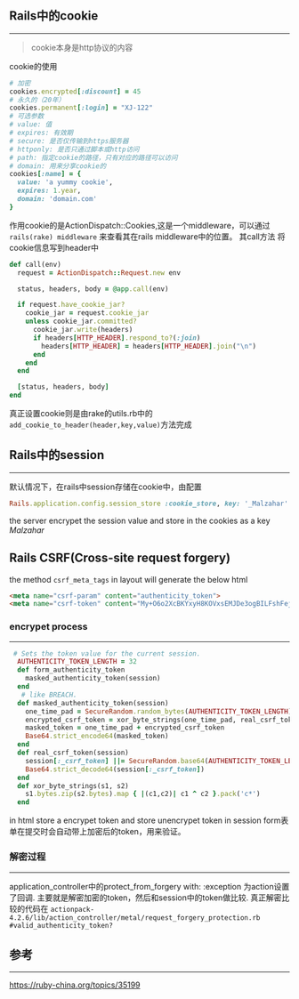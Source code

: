 ## Rails中的cookie
---
>cookie本身是http协议的内容

cookie的使用
```ruby
# 加密
cookies.encrypted[:discount] = 45
# 永久的（20年）
cookies.permanent[:login] = "XJ-122"
# 可选参数
# value: 值
# expires: 有效期
# secure: 是否仅传输到https服务器
# httponly: 是否只通过脚本或http访问
# path: 指定cookie的路径，只有对应的路径可以访问
# domain: 用来分享cookie的
cookies[:name] = {
  value: 'a yummy cookie',
  expires: 1.year,
  domain: 'domain.com'
}
```

作用cookie的是ActionDispatch::Cookies,这是一个middleware，可以通过 `rails(rake) middleware` 来查看其在rails middleware中的位置。
其call方法 将cookie信息写到header中
```ruby
def call(env)
  request = ActionDispatch::Request.new env

  status, headers, body = @app.call(env)

  if request.have_cookie_jar?
    cookie_jar = request.cookie_jar
    unless cookie_jar.committed?
      cookie_jar.write(headers)
      if headers[HTTP_HEADER].respond_to?(:join)
        headers[HTTP_HEADER] = headers[HTTP_HEADER].join("\n")
      end
    end
  end

  [status, headers, body]
end
```
真正设置cookie则是由rake的utils.rb中的`add_cookie_to_header(header,key,value)`方法完成

## Rails中的session
---
默认情况下，在rails中session存储在cookie中，由配置
```ruby
Rails.application.config.session_store :cookie_store, key: '_Malzahar'
```
the server encrypet the session value and store in the cookies as a key _Malzahar_

## Rails CSRF(Cross-site request forgery)
the method `csrf_meta_tags` in layout will generate the below html
```html 
<meta name="csrf-param" content="authenticity_token">
<meta name="csrf-token" content="My+O6o2XcBKYxyH8KOVxsEMJDe3ogBILFshFejnFwFBVaea7uF8WiCINYvK1/y6w5MW3wgg/Re3wKXAFgQFCeg==">
```

### encrypet process
---
```ruby
 # Sets the token value for the current session.
  AUTHENTICITY_TOKEN_LENGTH = 32
  def form_authenticity_token
    masked_authenticity_token(session)
  end
   # like BREACH.
  def masked_authenticity_token(session)
    one_time_pad = SecureRandom.random_bytes(AUTHENTICITY_TOKEN_LENGTH)
    encrypted_csrf_token = xor_byte_strings(one_time_pad, real_csrf_token(session))
    masked_token = one_time_pad + encrypted_csrf_token
    Base64.strict_encode64(masked_token)
  end
  def real_csrf_token(session)
    session[:_csrf_token] ||= SecureRandom.base64(AUTHENTICITY_TOKEN_LENGTH)
    Base64.strict_decode64(session[:_csrf_token])
  end
  def xor_byte_strings(s1, s2)
    s1.bytes.zip(s2.bytes).map { |(c1,c2)| c1 ^ c2 }.pack('c*')
  end
```

in html store a encrypet token and store unencrypet token in session
form表单在提交时会自动带上加密后的token，用来验证。

### 解密过程
---
application_controller中的protect_from_forgery with: :exception
为action设置了回调.
主要就是解密加密的token，然后和session中的token做比较.
真正解密比较的代码在 `actionpack-4.2.6/lib/action_controller/metal/request_forgery_protection.rb #valid_authenticity_token?`

## 参考
---
https://ruby-china.org/topics/35199